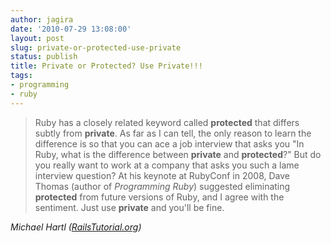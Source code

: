 ```yaml
---
author: jagira
date: '2010-07-29 13:08:00'
layout: post
slug: private-or-protected-use-private
status: publish
title: Private or Protected? Use Private!!!
tags:
- programming
- ruby
---
```


>Ruby has a closely related keyword called **protected** that
>differs subtly from **private**. As far as I can tell, the only
>reason to learn the difference is so that you can ace a job
>interview that asks you "In Ruby, what is the difference between
>**private** and **protected**?" But do you really want to work at a
>company that asks you such a lame interview question? At his
>keynote at RubyConf in 2008, Dave Thomas (author of
>*Programming Ruby*) suggested eliminating **protected** from future
>versions of Ruby, and I agree with the sentiment. Just use
>**private** and you'll be fine.

*Michael Hartl ([RailsTutorial.org](http://railstutorial.org/))*



